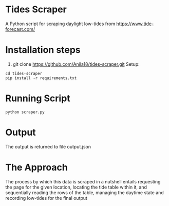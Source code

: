 # Tides Scraper

A Python script for scraping daylight low-tides from https://www.tide-forecast.com/ 

# Installation steps

1. git clone https://github.com/Anila18/tides-scraper.git
Setup:

```
cd tides-scraper
pip install -r requirements.txt 

```

# Running Script

```
python scraper.py
```
# Output

The output is returned to file output.json

# The Approach

The process by which this data is scraped in a nutshell entails requesting the page for the given location, locating the tide table within it, and sequentially reading the rows of the table, managing the daytime state and recording low-tides for the final output
